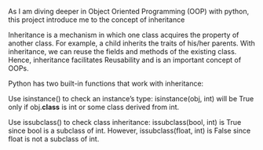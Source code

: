 As I am diving deeper in Object Oriented Programming (OOP) with python, this project introduce me to the concept of inheritance



Inheritance is a mechanism in which one class acquires the property of another class. For example, a child inherits the traits of his/her parents. With inheritance, we can reuse the fields and methods of the existing class. Hence, inheritance facilitates Reusability and is an important concept of OOPs.



Python has two built-in functions that work with inheritance:



Use isinstance() to check an instance’s type: isinstance(obj, int) will be True only if obj.__class__ is int or some class derived from int.



Use issubclass() to check class inheritance: issubclass(bool, int) is True since bool is a subclass of int. However, issubclass(float, int) is False since float is not a subclass of int.
